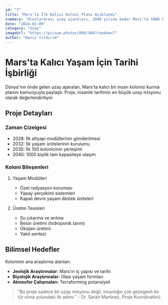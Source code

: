 ```yaml
---
id: "7"
title: "Mars'ta İlk Kalıcı Koloni Planı Açıklandı"
summary: "Uluslararası uzay ajansları, 2040 yılına kadar Mars'ta 1000 kişilik kalıcı bir koloni kurma planını duyurdu."
date: "2024-02-09"
category: "Uzay"
imageUrl: "https://picsum.photos/800/400?random=7"
author: "Deniz Yıldırım"
---
```


# Mars'ta Kalıcı Yaşam İçin Tarihi İşbirliği

Dünya'nın önde gelen uzay ajansları, Mars'ta kalıcı bir insan kolonisi kurma planını kamuoyuyla paylaştı. Proje, insanlık tarihinin en büyük uzay misyonu olarak değerlendiriliyor.

## Proje Detayları

### Zaman Çizelgesi
- 2028: İlk altyapı modüllerinin gönderilmesi
- 2032: İlk yaşam ünitelerinin kurulumu
- 2035: İlk 100 kolonicinin yerleşimi
- 2040: 1000 kişilik tam kapasiteye ulaşım

### Koloni Bileşenleri
1. Yaşam Modülleri
   - Özel radyasyon koruması
   - Yapay yerçekimi sistemleri
   - Kapalı devre yaşam destek üniteleri

2. Üretim Tesisleri
   - Su çıkarma ve arıtma
   - Besin üretimi (hidroponik tarım)
   - Oksijen üretimi
   - Yakıt sentezi

## Bilimsel Hedefler

Koloninin ana araştırma alanları:
- **Jeolojik Araştırmalar**: Mars'ın iç yapısı ve tarihi
- **Biyolojik Araştırmalar**: Olası yaşam formları
- **Atmosfer Çalışmaları**: Terraforming potansiyeli

> "Bu proje sadece bir uzay misyonu değil, insanlığın çok gezegenli bir tür olma yolundaki ilk adımı." - Dr. Sarah Martinez, Proje Koordinatörü 